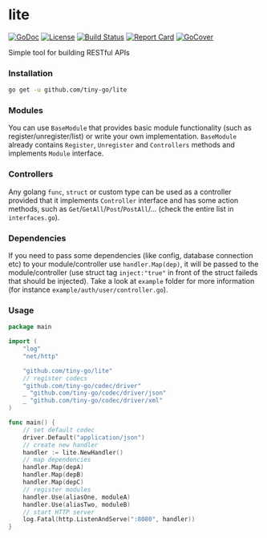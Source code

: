 # lite

[![GoDoc][godoc-badge]][godoc-link]
[![License][license-badge]][license-link]
[![Build Status][circleci-badge]][circleci-link]
[![Report Card][report-badge]][report-link]
[![GoCover][cover-badge]][cover-link]

Simple tool for building RESTful APIs

### Installation
```bash
go get -u github.com/tiny-go/lite
```

### Modules
You can use `BaseModule` that provides basic module functionality (such as register/unregister/list) or write your own implementation. `BaseModule` already contains `Register`, `Unregister` and `Controllers` methods and implements `Module` interface.

### Controllers
Any golang `func`, `struct` or custom type can be used as a controller provided that it implements `Controller` interface and has some action methods, such as `Get`/`GetAll`/`Post`/`PostAll`/... (check the entire list in `interfaces.go`).

### Dependencies
If you need to pass some dependencies (like config, database connection etc) to your module/controller use `handler.Map(dep)`, it will be passed to the module/controller (use struct tag ``inject:"true"`` in front of the struct faileds that should be injected). Take a look at `example` folder for more information (for instance `example/auth/user/controller.go`).

### Usage
```go
package main

import (
	"log"
	"net/http"

	"github.com/tiny-go/lite"
	// register codecs
	"github.com/tiny-go/codec/driver"
	_ "github.com/tiny-go/codec/driver/json"
	_ "github.com/tiny-go/codec/driver/xml"
)

func main() {
	// set default codec
	driver.Default("application/json")
	// create new handler
	handler := lite.NewHandler()
	// map dependencies
	handler.Map(depA)
	handler.Map(depB)
	handler.Map(depC)
	// register modules
	handler.Use(aliasOne, moduleA)
	handler.Use(aliasTwo, moduleB)
	// start HTTP server
	log.Fatal(http.ListenAndServe(":8080", handler))
}
```

[godoc-badge]: https://godoc.org/github.com/tiny-go/lite?status.svg
[godoc-link]: https://godoc.org/github.com/tiny-go/lite
[license-badge]: https://img.shields.io/:license-MIT-green.svg
[license-link]: https://opensource.org/licenses/MIT
[circleci-badge]: https://circleci.com/gh/tiny-go/lite.svg?style=shield
[circleci-link]: https://circleci.com/gh/tiny-go/lite
[report-badge]: https://goreportcard.com/badge/github.com/tiny-go/lite
[report-link]: https://goreportcard.com/report/github.com/tiny-go/lite
[cover-badge]: https://gocover.io/_badge/github.com/tiny-go/lite
[cover-link]: https://gocover.io/github.com/tiny-go/lite
